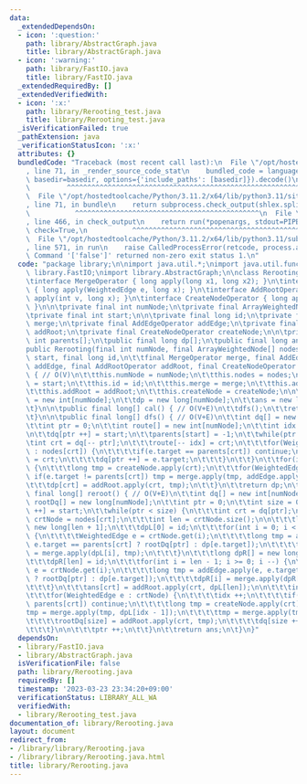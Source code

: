 ```yaml
---
data:
  _extendedDependsOn:
  - icon: ':question:'
    path: library/AbstractGraph.java
    title: library/AbstractGraph.java
  - icon: ':warning:'
    path: library/FastIO.java
    title: library/FastIO.java
  _extendedRequiredBy: []
  _extendedVerifiedWith:
  - icon: ':x:'
    path: library/Rerooting_test.java
    title: library/Rerooting_test.java
  _isVerificationFailed: true
  _pathExtension: java
  _verificationStatusIcon: ':x:'
  attributes: {}
  bundledCode: "Traceback (most recent call last):\n  File \"/opt/hostedtoolcache/Python/3.11.2/x64/lib/python3.11/site-packages/onlinejudge_verify/documentation/build.py\"\
    , line 71, in _render_source_code_stat\n    bundled_code = language.bundle(stat.path,\
    \ basedir=basedir, options={'include_paths': [basedir]}).decode()\n          \
    \         ^^^^^^^^^^^^^^^^^^^^^^^^^^^^^^^^^^^^^^^^^^^^^^^^^^^^^^^^^^^^^^^^^^^^^^^^^^^^^^^^^\n\
    \  File \"/opt/hostedtoolcache/Python/3.11.2/x64/lib/python3.11/site-packages/onlinejudge_verify/languages/user_defined.py\"\
    , line 71, in bundle\n    return subprocess.check_output(shlex.split(command))\n\
    \           ^^^^^^^^^^^^^^^^^^^^^^^^^^^^^^^^^^^^^^^^^^^^^\n  File \"/opt/hostedtoolcache/Python/3.11.2/x64/lib/python3.11/subprocess.py\"\
    , line 466, in check_output\n    return run(*popenargs, stdout=PIPE, timeout=timeout,\
    \ check=True,\n           ^^^^^^^^^^^^^^^^^^^^^^^^^^^^^^^^^^^^^^^^^^^^^^^^^^^^^^^^^\n\
    \  File \"/opt/hostedtoolcache/Python/3.11.2/x64/lib/python3.11/subprocess.py\"\
    , line 571, in run\n    raise CalledProcessError(retcode, process.args,\nsubprocess.CalledProcessError:\
    \ Command '['false']' returned non-zero exit status 1.\n"
  code: "package library;\n\nimport java.util.*;\nimport java.util.function.*;\nimport\
    \ library.FastIO;\nimport library.AbstractGraph;\n\nclass Rerooting {\n\t@FunctionalInterface\n\
    \tinterface MergeOperator { long apply(long x1, long x2); }\n\tinterface AddEdgeOperator\
    \ { long apply(WeightedEdge e, long x); }\n\tinterface AddRootOperator { long\
    \ apply(int v, long x); }\n\tinterface CreateNodeOperator { long apply(int v);\
    \ }\n\n\tprivate final int numNode;\n\tprivate final ArrayWeightedNode nodes[];\n\
    \tprivate final int start;\n\n\tprivate final long id;\n\tprivate final MergeOperator\
    \ merge;\n\tprivate final AddEdgeOperator addEdge;\n\tprivate final AddRootOperator\
    \ addRoot;\n\tprivate final CreateNodeOperator createNode;\n\n\tprivate final\
    \ int parents[];\n\tpublic final long dp[];\n\tpublic final long ans[];\n\n\n\t\
    public Rerooting(final int numNode, final ArrayWeightedNode[] nodes, final int\
    \ start, final long id,\n\t\tfinal MergeOperator merge, final AddEdgeOperator\
    \ addEdge, final AddRootOperator addRoot, final CreateNodeOperator createNode)\
    \ { // O(V)\n\t\tthis.numNode = numNode;\n\t\tthis.nodes = nodes;\n\t\tthis.start\
    \ = start;\n\t\tthis.id = id;\n\t\tthis.merge = merge;\n\t\tthis.addEdge = addEdge;\n\
    \t\tthis.addRoot = addRoot;\n\t\tthis.createNode = createNode;\n\n\t\tparents\
    \ = new int[numNode];\n\t\tdp = new long[numNode];\n\t\tans = new long[numNode];\n\
    \t}\n\n\tpublic final long[] cal() { // O(V+E)\n\t\tdfs();\n\t\treturn reroot();\n\
    \t}\n\n\tpublic final long[] dfs() { // O(V+E)\n\t\tint dq[] = new int[numNode];\n\
    \t\tint ptr = 0;\n\t\tint route[] = new int[numNode];\n\t\tint idx = numNode;\n\
    \n\t\tdq[ptr ++] = start;\n\t\tparents[start] = -1;\n\t\twhile(ptr > 0) {\n\t\t\
    \tint crt = dq[-- ptr];\n\t\t\troute[-- idx] = crt;\n\t\t\tfor(WeightedEdge e\
    \ : nodes[crt]) {\n\t\t\t\tif(e.target == parents[crt]) continue;\n\t\t\t\tparents[e.target]\
    \ = crt;\n\t\t\t\tdq[ptr ++] = e.target;\n\t\t\t}\n\t\t}\n\t\tfor(int crt : route)\
    \ {\n\t\t\tlong tmp = createNode.apply(crt);\n\t\t\tfor(WeightedEdge e : nodes[crt])\
    \ if(e.target != parents[crt]) tmp = merge.apply(tmp, addEdge.apply(e, dp[e.target]));\n\
    \t\t\tdp[crt] = addRoot.apply(crt, tmp);\n\t\t}\n\t\treturn dp;\n\t}\n\n\tpublic\
    \ final long[] reroot() { // O(V+E)\n\t\tint dq[] = new int[numNode];\n\t\tlong\
    \ rootDq[] = new long[numNode];\n\t\tint ptr = 0;\n\t\tint size = 0;\n\n\t\tdq[size\
    \ ++] = start;\n\t\twhile(ptr < size) {\n\t\t\tint crt = dq[ptr];\n\t\t\tArrayWeightedNode\
    \ crtNode = nodes[crt];\n\t\t\tint len = crtNode.size();\n\n\t\t\tlong dpL[] =\
    \ new long[len + 1];\n\t\t\tdpL[0] = id;\n\t\t\tfor(int i = 0; i < len; i ++)\
    \ {\n\t\t\t\tWeightedEdge e = crtNode.get(i);\n\t\t\t\tlong tmp = addEdge.apply(e,\
    \ e.target == parents[crt] ? rootDq[ptr] : dp[e.target]);\n\t\t\t\tdpL[i + 1]\
    \ = merge.apply(dpL[i], tmp);\n\t\t\t}\n\t\t\tlong dpR[] = new long[len + 1];\n\
    \t\t\tdpR[len] = id;\n\t\t\tfor(int i = len - 1; i >= 0; i --) {\n\t\t\t\tWeightedEdge\
    \ e = crtNode.get(i);\n\t\t\t\tlong tmp = addEdge.apply(e, e.target == parents[crt]\
    \ ? rootDq[ptr] : dp[e.target]);\n\t\t\t\tdpR[i] = merge.apply(dpR[i + 1], tmp);\n\
    \t\t\t}\n\t\t\tans[crt] = addRoot.apply(crt, dpL[len]);\n\n\t\t\tint idx = 0;\n\
    \t\t\tfor(WeightedEdge e : crtNode) {\n\t\t\t\tidx ++;\n\t\t\t\tif(e.target ==\
    \ parents[crt]) continue;\n\t\t\t\tlong tmp = createNode.apply(crt);\n\t\t\t\t\
    tmp = merge.apply(tmp, dpL[idx - 1]);\n\t\t\t\ttmp = merge.apply(tmp, dpR[idx]);\n\
    \t\t\t\trootDq[size] = addRoot.apply(crt, tmp);\n\t\t\t\tdq[size ++] = e.target;\n\
    \t\t\t}\n\n\t\t\tptr ++;\n\t\t}\n\t\treturn ans;\n\t}\n}"
  dependsOn:
  - library/FastIO.java
  - library/AbstractGraph.java
  isVerificationFile: false
  path: library/Rerooting.java
  requiredBy: []
  timestamp: '2023-03-23 23:34:20+09:00'
  verificationStatus: LIBRARY_ALL_WA
  verifiedWith:
  - library/Rerooting_test.java
documentation_of: library/Rerooting.java
layout: document
redirect_from:
- /library/library/Rerooting.java
- /library/library/Rerooting.java.html
title: library/Rerooting.java
---
```

